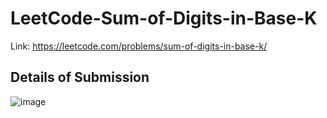 # LeetCode-Sum-of-Digits-in-Base-K
Link: https://leetcode.com/problems/sum-of-digits-in-base-k/
## Details of Submission
![image](https://user-images.githubusercontent.com/51401355/221159919-d6447b6e-c133-4dd9-9136-639f00c81b15.png)
